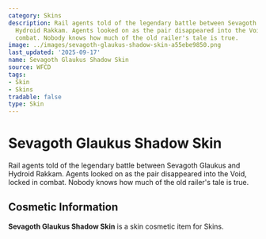 ```yaml
---
category: Skins
description: Rail agents told of the legendary battle between Sevagoth Glaukus and
  Hydroid Rakkam. Agents looked on as the pair disappeared into the Void, locked in
  combat. Nobody knows how much of the old railer's tale is true.
image: ../images/sevagoth-glaukus-shadow-skin-a55ebe9850.png
last_updated: '2025-09-17'
name: Sevagoth Glaukus Shadow Skin
source: WFCD
tags:
- Skin
- Skins
tradable: false
type: Skin
---
```


# Sevagoth Glaukus Shadow Skin

Rail agents told of the legendary battle between Sevagoth Glaukus and Hydroid Rakkam. Agents looked on as the pair disappeared into the Void, locked in combat. Nobody knows how much of the old railer's tale is true.

## Cosmetic Information

**Sevagoth Glaukus Shadow Skin** is a skin cosmetic item for Skins.

